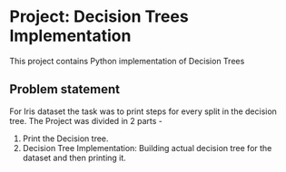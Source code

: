 # Project: Decision Trees Implementation
This project contains Python implementation of Decision Trees

## Problem statement
For Iris dataset the task was to print steps for every split in the decision tree.
The Project was divided in 2 parts -

1. Print the Decision tree. 
2. Decision Tree Implementation:  Building actual decision tree for the dataset and then printing it. 



